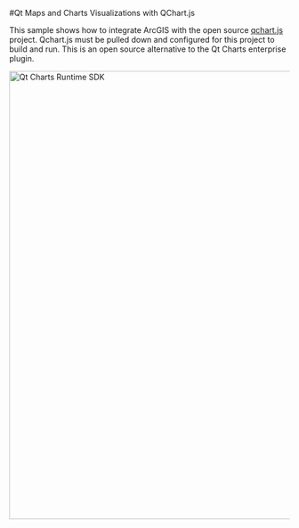 #Qt Maps and Charts Visualizations with QChart.js

This sample shows how to integrate ArcGIS with the open source [qchart.js](https://github.com/jwintz/qchart.js) project. Qchart.js must be pulled down and configured for this project to build and run. This is an open source alternative to the Qt Charts enterprise plugin.

<img width="804" alt="Qt Charts Runtime SDK" src="https://cloud.githubusercontent.com/assets/4107363/13367916/115069bc-dc9b-11e5-8fb5-8126c42b254e.png">
